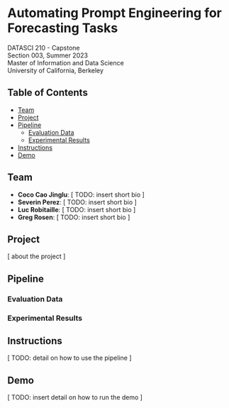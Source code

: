 # Automating Prompt Engineering for Forecasting Tasks

DATASCI 210 - Capstone<br>Section 003, Summer 2023<br>Master of Information and Data Science<br>University of California, Berkeley


## Table of Contents

- [Team](#team)
- [Project](#project)
- [Pipeline](#pipeline)
  - [Evaluation Data](#evaluation-data)
  - [Experimental Results](#experimental-results)
- [Instructions](#instructions)
- [Demo](#demo)


## Team

* **Coco Cao Jinglu**: [ TODO: insert short bio ]
* **Severin Perez**: [ TODO: insert short bio ]
* **Luc Robitaille**: [ TODO: insert short bio ]
* **Greg Rosen**: [ TODO: insert short bio ]


## Project

[ about the project ]


## Pipeline


### Evaluation Data


### Experimental Results


## Instructions

[ TODO: detail on how to use the pipeline ]


## Demo

[ TODO: insert detail on how to run the demo ]


